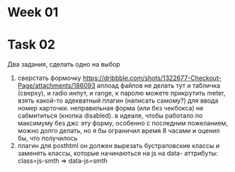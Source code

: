 
# Week 01
# Task 02

 Два задания, сделать одно на выбор
 1. сверстать формочку
 https://dribbble.com/shots/1322677-Checkout-Page/attachments/186093
 аплоад файлов не делать
 тут и табличка (сверху), и radio инпут, и range, к паролю можете прикрутить meter, взять какой-то адекватный плагин (написать самому?) для ввода номер карточки. неправильная форма (или без чекбокса) не сабмититься (кнопка disabled). в идеале, чтобы работало по максимуму без джс
 эту форму, особенно с последним пожеланием, можно долго делать, но я бы ограничил время 8 часами и оценил бы, что получилось
 2. плагин для posthtml
 он должен вырезать бустраповские классы и заменять классы, которые начинаються на js на data- аттрибуты: class=js-smth => data-js=smth
